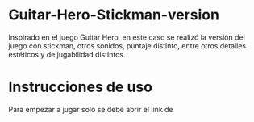 # Guitar-Hero-Stickman-version
Inspirado en el juego Guitar Hero, en este caso se realizó la versión del juego con stickman, otros sonidos, puntaje distinto, entre otros detalles estéticos y de jugabilidad distintos.
# Instrucciones de uso
Para empezar a jugar solo se debe abrir el link de 
